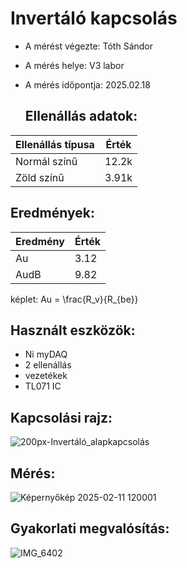 # Invertáló kapcsolás

- A mérést végezte: Tóth Sándor      
- A mérés helye: V3 labor
- A mérés időpontja: 2025.02.18

  ## Ellenállás adatok:
| Ellenállás típusa    | Érték  | 
|----------------------|--------|
| Normál színű         | 12.2k  |
| Zöld színű           | 3.91k  |

## Eredmények:
| Eredmény | Érték |
|----------------------|--------|
| Au                   | 3.12   |
| AudB                 | 9.82   |

képlet:
Au = \frac{R_v}{R_{be}}


## Használt eszközök:
- Ni myDAQ
- 2 ellenállás
- vezetékek
- TL071 IC

## Kapcsolási rajz:
![200px-Invertáló_alapkapcsolás](https://github.com/user-attachments/assets/591e7511-cca6-4bd8-b31b-6d1a7a3e10c5)

## Mérés:
![Képernyőkép 2025-02-11 120001](https://github.com/user-attachments/assets/4fba8cc2-a1e6-417a-a35d-4aaa7df61ff8)

## Gyakorlati megvalósítás:
![IMG_6402](https://github.com/user-attachments/assets/4b7c9370-30be-43de-96ca-449c94e7589b)

